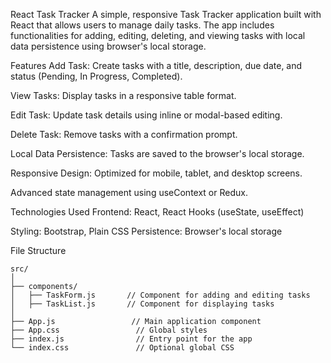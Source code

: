 React Task Tracker
A simple, responsive Task Tracker application built with React that allows users to manage daily tasks. The app includes functionalities for adding, editing, deleting, and viewing tasks with local data persistence using browser's local storage.

Features
Add Task: Create tasks with a title, description, due date, and status (Pending, In Progress, Completed).

View Tasks: Display tasks in a responsive table format.

Edit Task: Update task details using inline or modal-based editing.

Delete Task: Remove tasks with a confirmation prompt.

Local Data Persistence: Tasks are saved to the browser's local storage.

Responsive Design: Optimized for mobile, tablet, and desktop screens.

Advanced state management using useContext or Redux.

Technologies Used
Frontend: React, React Hooks (useState, useEffect)

Styling: Bootstrap, Plain CSS
Persistence: Browser's local storage

File Structure

    src/
    │
    ├── components/
    │   ├── TaskForm.js       // Component for adding and editing tasks
    │   ├── TaskList.js       // Component for displaying tasks
    │
    ├── App.js                 // Main application component
    ├── App.css                 // Global styles
    ├── index.js                // Entry point for the app
    └── index.css               // Optional global CSS
